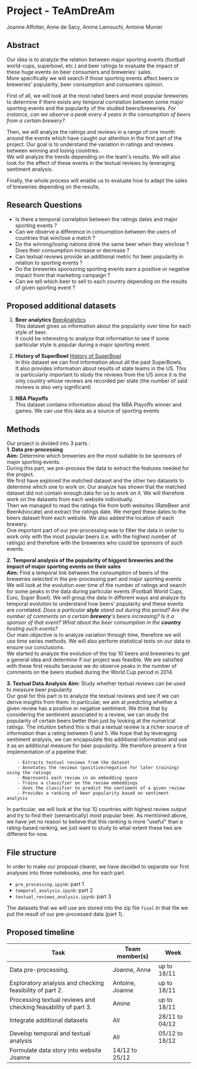 # Project - TeAmDreAm

Joanne Affolter, Anne de Sacy, Amine Lamouchi, Antoine Munier

## Abstract 

Our idea is to analyze the relation between major sporting events (football world-cups, superbowl, etc.) and beer ratings to evaluate the impact of these huge events on beer consumers and breweries' sales. <br>
More specifically we will search if those sporting events affect beers or breweries' popularity, beer consumption and consumers opinion.

First of all, we will look at the most rated beers and most popular breweries to determine if there exists any temporal correlation between some major sporting events and the popularity of the studied beers/breweries.
*For instance, can we observe a peak every 4 years in the consumption of beers from a certain brewery?*

Then, we will analyze the ratings and reviews in a range of one month around the events which have caught our attention in the first part of the project. Our goal is to understand the variation in ratings and reviews between winning and losing countries.<br>
We will analyze the trends depending on the team's results. We will also look for the effect of these events in the textual reviews by leveraging sentiment analysis.

Finally, the whole process will enable us to evaluate how to adapt the sales of breweries depending on the results.

## Research Questions

- Is there a temporal correlation between the ratings dates and major sporting events ?
- Can we observe a difference in consumption between the users of countries that win/lose a match ?
- Do the winning/losing nations drink the same beer when they win/lose ? Does their consumption increase or decrease ?
- Can textual reviews provide an additional metric for beer popularity in relation to sporting events ?
- Do the breweries sponsoring sporting events earn a positive or negative impact from that marketing campaign ?
- Can we tell which beer to sell to each country depending on the results of given sporting event ?

## Proposed additional datasets

1. **Beer analytics**
[BeerAnalytics](https://www.beer-analytics.com/styles/ipa/specialty-ipa/)<br>
This dataset gives us information about the popularity over time for each style of beer. <br>
It could be interesting to analyze that information to see if some particular style is popular during a major sporting event.<br>


2. **History of SuperBowl**
[History of SuperBowl](https://data.world/sports/history-of-the-super-bowl/workspace/file?filename=Super_Bowl.csv)<br>
In this dataset we can find information about all the past SuperBowls. <br>
It also provides information about results of state teams in the US. This is particularly important to study the reviews from the US since it is the only country whose reviews are recorded per state (the number of said reviews is also very significant)

3. **NBA Playoffs**<br>
This dataset contains information about the NBA Playoffs winner and games.
We can use this data as a source of sporting events

## Methods

Our project is divided into 3 parts :<br> 
**1. Data pre-processing**<br>
**Aim:** Determine which breweries are the most suitable to be sponsors of major sporting events.<br>
During this part, we pre-process the data to extract the features needed for the project.<br>
We first have explored the matched dataset and the other two datasets to determine which one to work on.
Our analyze has shown that the matched dataset did not contain enough data for us to work on it. We will therefore work on the datasets from each website individually.<br>
Then we managed to read the ratings file from both websites (RateBeer and BeerAdvocate) and extract the ratings date.
We merged these dates to the beers dataset from each website. We also added the location of each brewery.<br>
One important part of our pre-processing was to filter the data in order to work only with the most popular beers (i.e. with the highest number of ratings) and therefore with the breweries who could be sponsors of such events.

**2. Temporal analysis of the popularity of biggest breweries and the impact of major sporting events on their sales**<br>
**Aim:** Find a temporal link between the consumption of  beers of the breweries selected in the pre-processing part  and major sporting events 
<br>
We will look at the evolution over time of the number of ratings and search for some peaks in the data during particular events (Football World Cups, Euro, Super Bowl).
We will group the data in different ways and analyze its temporal evolution to understand how beers' popularity and these events are correlated. 
*Does a particular **style** stand out during this period? Are the number of comments on a certain **brewery**'s beers increasing? Is it a sponsor of that event? What about the beer consumption in the **country** hosting such events?*<br>
Our main objective is to analyze variation through time, therefore we will use time series methods. We will also perform statistical tests on our data to ensure our conclusions.<br>
We started to analyze the evolution of the top 10 beers and breweries to get a general idea and determine if our project was feasible. We are satisfied with these first results because we do observe peaks in the number of comments on the beers studied during the World Cup period in 2014.


**3. Textual Data Analysis**
**Aim:** Study whether textual reviews can be used to measure beer popularity<br>
Our goal for this part is to analyze the textual reviews and see if we can derive insights from them. In particular, we aim at predicting whether a given review has a positive or negative sentiment. We think that by considering the sentiment associated to a review, we can study the popularity of certain beers better than just by looking at the numerical ratings. The intuition behind this is that a textual review is a richer source of information than a rating between 0 and 5. We hope that by leveraging sentiment analysis, we can encapsulate this additional information and use it as an additional measure for beer popularity. We therefore present a first implementation of a pipeline that:


        - Extracts textual reviews from the dataset
        - Annotates the reviews (positive/negative for later training) using the ratings 
        - Represents each review in an embedding space
        - Trains a classifier on the review embeddings
        - Uses the classifier to predict the sentiment of a given review
        - Provides a ranking of beer popularity based on sentiment analysis

In particular, we will look at the top 10 countries with highest review output and try to find their (semantically) most popular beer. As mentioned above, we have yet no reason to believe that this ranking is more "useful" than a rating-based ranking, we just want to study to what extent these two are different for now. 



## File structure
In order to make our proposal clearer, we have decided to separate our first analyses into three notebooks, one for each part. 
- `pre_processing.ipynb`: part 1 
- `temporal_analysis.ipynb`: part 2
- `textual_reviews_analysis.ipynb`: part 3

The datasets that we will use are stored into the zip file `final`
In that file we put the result of our pre-processed data (part 1).

## Proposed timeline

| Task                                                                        | Team member(s)    | Week           |
|-----------------------------------------------------------------------------|-------------------|----------------|
| Data pre-processing.                                                        | Joanne, Anne      | up to 18/11    |
| Exploratory analysis and checking feasibility of part 2.                    | Antoine, Joanne   | up to 18/11    |
| Processing textual reviews and checking feasability of part 3.              | Amine             | up to 18/11    |
| Integrate additional datasets                                               | All               | 28/11 to 04/12 |
| Develop temporal and textual analysis                                       | All               | 05/12 to 18/12 |
| Formulate data story into website                                            Joanne            | 14/12 to 25/12 |
